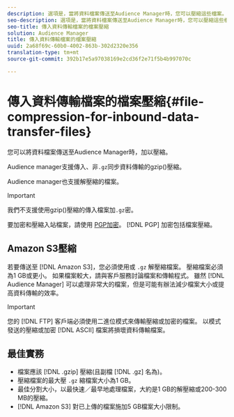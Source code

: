 ```yaml
---
description: 選項是，當將資料檔案傳送至Audience Manager時，您可以壓縮這些檔案。
seo-description: 選項是，當將資料檔案傳送至Audience Manager時，您可以壓縮這些檔案。
seo-title: 傳入資料傳輸檔案的檔案壓縮
solution: Audience Manager
title: 傳入資料傳輸檔案的檔案壓縮
uuid: 2a68f69c-60b0-4002-863b-302d2320e356
translation-type: tm+mt
source-git-commit: 392b17e5a97038169e2cd36f2e71f5b4b997070c

---
```



# 傳入資料傳輸檔案的檔案壓縮{#file-compression-for-inbound-data-transfer-files}

您可以將資料檔案傳送至Audience Manager時，加以壓縮。

<!-- inbound-file-compression.xml -->

Audience manager支援傳入、非`.gz`同步資料傳輸的gzip()壓縮。

Audience manager也支援解壓縮的檔案。

>[!IMPORTANT]
>
>我們不支援使用gzip()壓縮的傳入檔案加`.gz`密。
>
>要加密和壓縮入站檔案，請使用 [PGP加密](../../../integration/sending-audience-data/batch-data-transfer-explained/inbound-file-encryption.md)。 [!DNL PGP] 加密包括檔案壓縮。

## Amazon S3壓縮

若要傳送至 [!DNL Amazon S3]，您必須使用或 `.gz` 解壓縮檔案。 壓縮檔案必須為1 GB或更小。 如果檔案較大，請與客戶服務討論檔案和傳輸程式。 雖然 [!DNL Audience Manager] 可以處理非常大的檔案，但是可能有辦法減少檔案大小或提高資料傳輸的效率。

>[!IMPORTANT]
>
>您的 [!DNL FTP] 客戶端必須使用二進位模式來傳輸壓縮或加密的檔案。 以模式發送的壓縮或加密 [!DNL ASCII] 檔案將損壞資料傳輸檔案。

## 最佳實務

* 檔案應該 [!DNL .gzip] 壓縮(且副檔 [!DNL .gz] 名為)。
* 壓縮檔案的最大壓 `.gz` 縮檔案大小為1 GB。
* 最佳分割大小，以最快速／最早地處理檔案，大約是1 GB的解壓縮或200-300 MB的壓縮。
* [!DNL Amazon S3] 對已上傳的檔案施加5 GB檔案大小限制。

